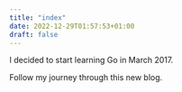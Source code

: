 ```yaml
---
title: "index"
date: 2022-12-29T01:57:53+01:00
draft: false
---
```


I decided to start learning Go in March 2017.

Follow my journey through this new blog.
